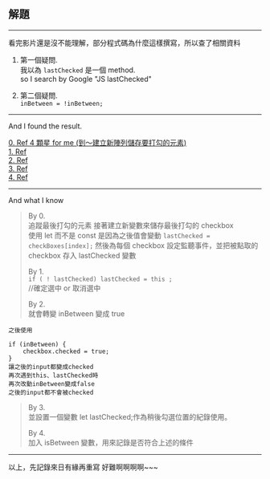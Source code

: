 ## 解題

---

看完影片還是沒不能理解，部分程式碼為什麼這樣撰寫，所以查了相關資料

1. 第一個疑問.  
   我以為 `lastChecked` 是一個 method.  
   so I search by Google "JS lastChecked"

2. 第二個疑問.  
   `inBetween = !inBetween;`

---

And I found the result.

[0. Ref 4 顆星 for me (到～建立新陣列儲存要打勾的元素)](https://ithelp.ithome.com.tw/articles/10205095)  
[1. Ref](https://stevenjhu.com/2020/03/21/js%E4%BD%9C%E5%93%81js30%E7%B3%BB%E5%88%9710-hold-shift-and-check-checkboxes-%E9%81%B8%E5%96%AE%E5%A4%9A%E9%87%8D%E9%81%B8%E5%8F%96%E5%8A%9F%E8%83%BD/)  
[2. Ref](https://ithelp.ithome.com.tw/articles/10204989)  
[3. Ref](https://guahsu.io/2017/07/JavaScript30-10-Hold-Shift-and-Check-Checkboxes/)  
[4. Ref](https://shunnien.github.io/2017/12/27/Javascript30days-10/)

---

And what I know

> By 0.  
> 追蹤最後打勾的元素
> 接著建立新變數來儲存最後打勾的 checkbox  
> 使用 let 而不是 const 是因為之後值會變動
> `lastChecked = checkBoxes[index];`
> 然後為每個 checkbox 設定監聽事件，並把被點取的 checkbox 存入 lastChecked 變數
>
> By 1.  
> `if ( ! lastChecked) lastChecked = this ;`  
>  //確定選中 or 取消選中
>
> By 2.  
> 就會轉變 inBetween 變成 true

    之後使用

    if (inBetween) {
        checkbox.checked = true;
    }
    讓之後的input都變成checked
    再次遇到this、lastChecked時
    再次改動inBetween變成false
    之後的input都不會被checked

> By 3.  
> 並設置一個變數 let lastChecked;作為稍後勾選位置的紀錄使用。
>
> By 4.  
> 加入 isBetween 變數，用來記錄是否符合上述的條件

---

以上，先記錄來日有緣再重寫
好難啊啊啊啊~~~
